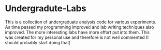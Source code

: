# Undergradute-Labs

This is a collection of undergraduate analysis code for various experiments. As time passed my programming improved and lab writing techniques also improved. The more interesting labs have more effort put into them.
This was created for my personal use and therefore is not well commented (I should probably start doing that)
